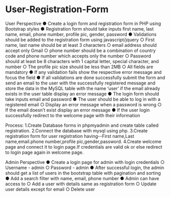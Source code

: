 # User-Registration-Form
User Perspective
● Create a login form and registration form in PHP using Bootstrap styles
● Registration form should take inputs first name, last name, email, phone
number, profile pic, gender, password
● Validations should be added to the registration form using
javascript/jquery
○ First name, last name should be at least 3 characters
○ email address should accept only Gmail
○ phone number should be a combination of country code and
phone number which accepts only the number
○ Password should at least be 8 characters with 1 capital letter,
special character, and number
○ The profile pic size should be less than 2MB
○ All fields are mandatory
● If any validation fails show the respective error message and focus the
field
● If all validations are done successfully submit the form and send an
email to the user with the successfully registered message and store
the data in the MySQL table with the name ‘user’ if the email already
exists in the user table display an error message
● The login form should take inputs email and password
● The user should be able to log in with a registered email
○ Display an error message when a password is wrong
○ If the email doesn’t exist display an error message
● If the user login successfully redirect to the welcome page with their
information



Process:
1.Create Database forms in phpmyadmin and create table called registration.
2.Connect the database with mysql using php.
3.Create registration form for user registration having--First name,Last name,email.phone number,profile pic,gender,password.
4.Create welcome page and connect it to login page.If credentials are valid ok or else redirect to login page again in welcome page.


Admin Perspective
● Create a login page for admin with login credentials
○ Username - admin
○ Password - admin
● After successful login, the admin should get a list of users in the
bootstrap table with pagination and sorting
● Add a search filter with name, email, phone number
● Admin can have access to
○ Add a user with details same as registration form
○ Update user details except for email
○ Delete user
